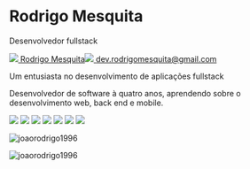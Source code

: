 Rodrigo Mesquita
================

Desenvolvedor fullstack

 [![](https://skillicons.dev/icons?i=linkedin) Rodrigo Mesquita](https://www.linkedin.com/in/rodrigo-mesquita-/)[![](https://skillicons.dev/icons?i=gmail) dev.rodrigomesquita@gmail.com](#)

Um entusiasta no desenvolvimento de aplicações fullstack

Desenvolvedor de software à quatro anos, aprendendo sobre o desenvolvimento web, back end e mobile.

![](https://skillicons.dev/icons?i=html) ![](https://skillicons.dev/icons?i=css) ![](https://skillicons.dev/icons?i=javascript) ![](https://skillicons.dev/icons?i=typescript) ![](https://skillicons.dev/icons?i=react) ![](https://skillicons.dev/icons?i=next) ![](https://skillicons.dev/icons?i=python)

![joaorodrigo1996](https://github-readme-stats.vercel.app/api?username=joaorodrigo1996&show_icons=true&locale=pt-BR&theme=dark&hide_border=true)

![joaorodrigo1996](https://github-readme-stats.vercel.app/api/top-langs?username=joaorodrigo1996&show_icons=true&locale=pt-BR&layout=compact&theme=dark&hide_border=true)
